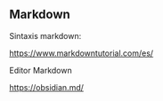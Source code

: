 
## Markdown

Sintaxis markdown:

https://www.markdowntutorial.com/es/

Editor Markdown

https://obsidian.md/
